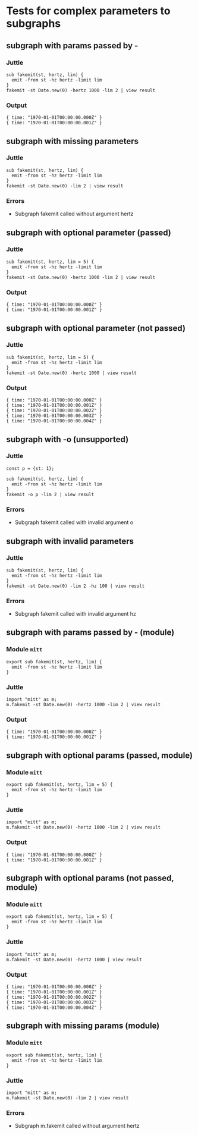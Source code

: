 # Tests for complex parameters to subgraphs

## subgraph with params passed by -

### Juttle

    sub fakemit(st, hertz, lim) {
      emit -from st -hz hertz -limit lim
    }
    fakemit -st Date.new(0) -hertz 1000 -lim 2 | view result

### Output

    { time: "1970-01-01T00:00:00.000Z" }
    { time: "1970-01-01T00:00:00.001Z" }

## subgraph with missing parameters

### Juttle

    sub fakemit(st, hertz, lim) {
      emit -from st -hz hertz -limit lim
    }
    fakemit -st Date.new(0) -lim 2 | view result

### Errors

   * Subgraph fakemit called without argument hertz

## subgraph with optional parameter (passed)

### Juttle

    sub fakemit(st, hertz, lim = 5) {
      emit -from st -hz hertz -limit lim
    }
    fakemit -st Date.new(0) -hertz 1000 -lim 2 | view result

### Output

    { time: "1970-01-01T00:00:00.000Z" }
    { time: "1970-01-01T00:00:00.001Z" }

## subgraph with optional parameter (not passed)

### Juttle

    sub fakemit(st, hertz, lim = 5) {
      emit -from st -hz hertz -limit lim
    }
    fakemit -st Date.new(0) -hertz 1000 | view result

### Output

    { time: "1970-01-01T00:00:00.000Z" }
    { time: "1970-01-01T00:00:00.001Z" }
    { time: "1970-01-01T00:00:00.002Z" }
    { time: "1970-01-01T00:00:00.003Z" }
    { time: "1970-01-01T00:00:00.004Z" }

## subgraph with -o (unsupported)

### Juttle
    const p = {st: 1};

    sub fakemit(st, hertz, lim) {
      emit -from st -hz hertz -limit lim
    }
    fakemit -o p -lim 2 | view result

### Errors

   * Subgraph fakemit called with invalid argument o

## subgraph with invalid parameters

### Juttle

    sub fakemit(st, hertz, lim) {
      emit -from st -hz hertz -limit lim
    }
    fakemit -st Date.new(0) -lim 2 -hz 100 | view result

### Errors

   * Subgraph fakemit called with invalid argument hz

## subgraph with params passed by - (module)

### Module `mitt`

    export sub fakemit(st, hertz, lim) {
      emit -from st -hz hertz -limit lim
    }

### Juttle

    import "mitt" as m;
    m.fakemit -st Date.new(0) -hertz 1000 -lim 2 | view result

### Output

    { time: "1970-01-01T00:00:00.000Z" }
    { time: "1970-01-01T00:00:00.001Z" }

## subgraph with optional params (passed, module)

### Module `mitt`

    export sub fakemit(st, hertz, lim = 5) {
      emit -from st -hz hertz -limit lim
    }

### Juttle

    import "mitt" as m;
    m.fakemit -st Date.new(0) -hertz 1000 -lim 2 | view result

### Output

    { time: "1970-01-01T00:00:00.000Z" }
    { time: "1970-01-01T00:00:00.001Z" }

## subgraph with optional params (not passed, module)

### Module `mitt`

    export sub fakemit(st, hertz, lim = 5) {
      emit -from st -hz hertz -limit lim
    }

### Juttle

    import "mitt" as m;
    m.fakemit -st Date.new(0) -hertz 1000 | view result

### Output

    { time: "1970-01-01T00:00:00.000Z" }
    { time: "1970-01-01T00:00:00.001Z" }
    { time: "1970-01-01T00:00:00.002Z" }
    { time: "1970-01-01T00:00:00.003Z" }
    { time: "1970-01-01T00:00:00.004Z" }

## subgraph with missing params (module)

### Module `mitt`

    export sub fakemit(st, hertz, lim) {
      emit -from st -hz hertz -limit lim
    }

### Juttle

    import "mitt" as m;
    m.fakemit -st Date.new(0) -lim 2 | view result

### Errors

   * Subgraph m.fakemit called without argument hertz
